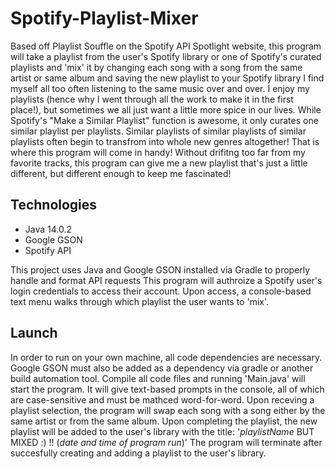 # Spotify-Playlist-Mixer
Based off Playlist Souffle on the Spotify API Spotlight website, this program will take a playlist from the user's Spotify library or one of Spotify's curated playlists and 'mix' it by changing each song with a song from the same artist or same album and saving the new playlist to your Spotify library
I find myself all too often listening to the same music over and over. I enjoy my playlists (hence why I went through all the work to make it in the first place!), but sometimes we all just want a little more spice in our lives.
While Spotify's "Make a Similar Playlist" function is awesome, it only curates one similar playlist per playlists. Similar playlists of similar playlists of similar playlists often begin to transfrom into whole new genres altogether!
That is where this program will come in handy! Without drifitng too far from my favorite tracks, this program can give me a new playlist that's just a little different, but different enough to keep me fascinated!

## Technologies

- Java 14.0.2
- Google GSON 
- Spotify API

This project uses Java and Google GSON installed via Gradle to properly handle and format API requests
This program will authroize a Spotify user's login credentials to access their account. Upon access, a console-based text menu walks through which playlist the user wants to 'mix'.

## Launch
In order to run on your own machine, all code dependencies are necessary. Google GSON must also be added as a dependency via gradle or another build automation tool. 
Compile all code files and running 'Main.java' will start the program. It will give text-based prompts in the console, all of which are case-sensitive and must be mathced word-for-word.
Upon receving a playlist selection, the program will swap each song with a song either by the same artist or from the same album.
Upon completing the playlist, the new playlist will be added to the user's library with the title: '*playlistName* BUT MIXED :) !! (*date and time of program run*)'
The program will terminate after succesfully creating and adding a playlist to the user's library.
